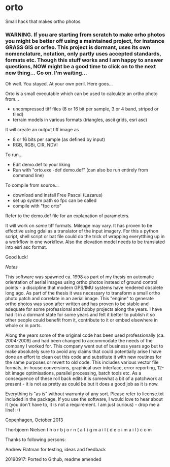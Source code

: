 # orto
Small hack that makes ortho photos. 

### WARNING. If you are starting from scratch to make orho photos you might be better off using a maintained project, for instance GRASS GIS or orfeo. This project is dormant, uses its own nomenclature, notation, only partly uses accepted standards, formats etc. Though this stuff works and I am happy to answer questions, NOW might be a good time to click on to the next new thing... Go on. I'm waiting...

Oh well. You stayed. At your own peril. Here goes...

Orto is a small executable which can be used to calculate an ortho photo from... 

- uncompressed tiff files (8 or 16 bit per sample, 3 or 4 band, striped 
  or tiled)
- terrain models in various formats (triangles, ascii grids, esri asc)

It will create an output tiff image as

- 8 or 16 bits per sample (as defined by input)
- RGB, RGBi, CIR, NDVI

To run... 

- Edit demo.def to your liking
- Run with "orto.exe -def demo.def"
(can also be run entirely from command line)

To compile from source... 

- download and install Free Pascal (Lazarus)
- set up system path so fpc can be called
- compile with "fpc orto"

Refer to the demo.def file for an explanation of parameters.

It will work on *some* tiff formats. Mileage may vary. It has proven to 
be effective using gdal as a translator of the input imagery. For this 
a python script, shell script or bat file could do the trick of wrapping 
everytthing up in a workflow in one workflow. Also the elevation model 
needs to be translated into esri asc format. 

Good luck!


*Notes*

This software was spawned ca. 1998 as part of my thesis on automatic 
orientation of aerial images using ortho photos instead of ground 
control points - a discipline that modern GPS/IMU systems have rendered 
obsolete long ago. As part of the thesis it was necessary to transform 
a small ortho photo patch and correlate in an aerial image. This 
"engine" to generate ortho photos was soon after written and has proven 
to be stable and adequate for some professional and hobby projects along 
the years. I have had it in a dormant state for some years and felt it 
better to publish it so other people could benefit from it, contribute 
to it or embed elsewhere in whole or in parts. 

Along the years some of the original code has been used professionally 
(ca. 2004-2009) and had been changed to accommodate the needs of the 
company I worked for. This company went out of business years ago but to 
make absolutely sure to avoid any claims that could potentially arise I 
have done an effort to clean out this code and substitute it with new 
routines for the same purposes or revert to old code. This includes 
various vector file formats, in-house conversions, graphical user 
interface, error reporting, 12-bit image optimisations, parallel 
processing, batch tools etc. As a consequence of these roll back edits 
it is somewhat a bit of a patchwork at present - it is not as pretty as 
could be but it does a good job as it is now.

Everything is "as is" without warranty of any sort. Please refer to 
license.txt included in the package. If you use the software, I would 
love to hear about it (you don't have to, it is not a requirement. I am 
just curious) - drop me a line! :-)

Copenhagen, October 2013

Thorbjoern Nielsen 
t h o r b j o r n ( a t ) g m a i l ( d e c i m a i l ) c o m

Thanks to following persons: 

Andrew Flatman for testing, ideas and feedback

20190917: Ported to Github, readme amended


